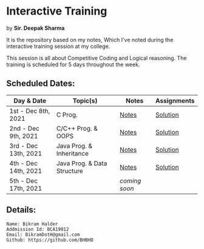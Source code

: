 # Interactive Training
by **Sir. Deepak Sharma**

It is the repository based on my notes, Which I've noted during the interactive training session at my college.

This session is all about Competitive Coding and Logical reasoning.
The training is scheduled for 5 days throughout the week.

## Scheduled Dates: 
| Day & Date | Topic(s) | Notes | Assignments |
| ----------- | ----------- | ----------- | ----------- |
1st - Dec 8th, 2021 | C Prog. | [Notes](1st%20Day/README.md) | [Solution](1st%20Day/assignments/README.md)
2nd - Dec 9th, 2021 | C/C++ Prog. & OOPS | [Notes](2nd%20Day/README.md) | [Solution](2nd%20Day/assignments/README.md)
3rd - Dec 13th, 2021 | Java Prog. & Inheritance | [Notes](3rd%20Day/README.md) | [Solution](3rd%20Day/assignments/README.md)
4th - Dec 14th, 2021 | Java Prog. & Data Structure | [Notes](4th%20Day/README.md) | [Solution](4th%20Day/assignments/README.md)
5th - Dec 17th, 2021 | | _coming soon_

## Details:
```
Name: Bikram Halder
Addmission Id: BCA19012
Email: BikramDotH@gmail.com
Github: https://github.com/BHBHD
```